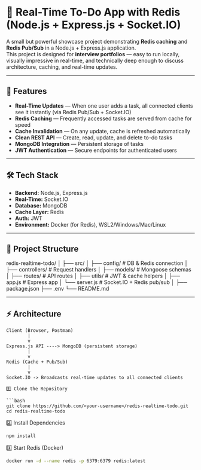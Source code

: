 # 📝 Real-Time To-Do App with Redis (Node.js + Express.js + Socket.IO)

A small but powerful showcase project demonstrating **Redis caching** and **Redis Pub/Sub** in a Node.js + Express.js application.  
This project is designed for **interview portfolios** — easy to run locally, visually impressive in real-time, and technically deep enough to discuss architecture, caching, and real-time updates.

---

## 🚀 Features
- **Real-Time Updates** — When one user adds a task, all connected clients see it instantly (via Redis Pub/Sub + Socket.IO)
- **Redis Caching** — Frequently accessed tasks are served from cache for speed
- **Cache Invalidation** — On any update, cache is refreshed automatically
- **Clean REST API** — Create, read, update, and delete to-do tasks
- **MongoDB Integration** — Persistent storage of tasks
- **JWT Authentication** — Secure endpoints for authenticated users

---

## 🛠️ Tech Stack
- **Backend:** Node.js, Express.js
- **Real-Time:** Socket.IO
- **Database:** MongoDB
- **Cache Layer:** Redis
- **Auth:** JWT
- **Environment:** Docker (for Redis), WSL2/Windows/Mac/Linux

---

## 📂 Project Structure

redis-realtime-todo/
│
├── src/
│ ├── config/ # DB & Redis connection
│ ├── controllers/ # Request handlers
│ ├── models/ # Mongoose schemas
│ ├── routes/ # API routes
│ ├── utils/ # JWT & cache helpers
│ ├── app.js # Express app
│ └── server.js # Socket.IO + Redis pub/sub
│
├── package.json
├── .env
└── README.md


---

## ⚡ Architecture
```plaintext
Client (Browser, Postman)
        |
        v
Express.js API ----> MongoDB (persistent storage)
        |
        v
Redis (Cache + Pub/Sub)
        |
        v
Socket.IO -> Broadcasts real-time updates to all connected clients

1️⃣ Clone the Repository

```bash
git clone https://github.com/<your-username>/redis-realtime-todo.git
cd redis-realtime-todo
```

2️⃣ Install Dependencies
```bash
npm install
```
3️⃣ Start Redis (Docker)
```bash
docker run -d --name redis -p 6379:6379 redis:latest
```